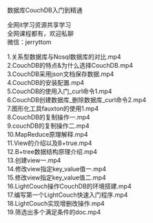 数据库CouchDB入门到精通

全网it学习资源共享学习<br>全网课程都有，欢迎私聊<br>微信：jerryttom<br>

1.关系型数据库与Nosql数据库的对比.mp4<br> 2.CouchDB的特点&amp;为什么选择CouchDB.mp4<br> 3.CouchDB采用json文档保存数据.mp4<br> 4.CouchDB的安装配置.mp4<br> 5.CouchDB的使用入门_curl命令1.mp4<br> 6.CouchDB创建数据库_删除数据库_curl命令2.mp4<br> 7.图形化工具fauxton的使用1.mp4<br> 8.CouchDB的复制操作一.mp4<br> 9.couchDB的复制操作二.mp4<br> 10.MapReduce原理解释.mp4<br> 11.View的介绍以及B+true.mp4<br> 12.B+tree数据结构原理介绍.mp4<br> 13.创建view一.mp4<br> 14.修改view指定key_value值一.mp4<br> 15.修改view指定key_value值二.mp4<br> 16.LightCouch操作CouchDB的环境搭建.mp4<br> 17.编写第一个LightCouch快速入门程序.mp4<br> 18.LightCouch实现增删改操作.mp4<br> 19.筛选出多个满足条件的doc.mp4